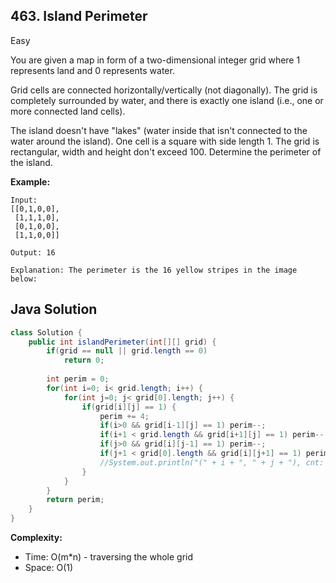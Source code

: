 ## 463. Island Perimeter
Easy

You are given a map in form of a two-dimensional integer grid where 1 represents land and 0 represents water.

Grid cells are connected horizontally/vertically (not diagonally). The grid is completely surrounded by water, and there is exactly one island (i.e., one or more connected land cells).

The island doesn't have "lakes" (water inside that isn't connected to the water around the island). One cell is a square with side length 1. The grid is rectangular, width and height don't exceed 100. Determine the perimeter of the island.

**Example:**
```
Input:
[[0,1,0,0],
 [1,1,1,0],
 [0,1,0,0],
 [1,1,0,0]]

Output: 16

Explanation: The perimeter is the 16 yellow stripes in the image below:
```
## Java Solution
```java
class Solution {
    public int islandPerimeter(int[][] grid) {
        if(grid == null || grid.length == 0)
            return 0;
        
        int perim = 0;
        for(int i=0; i< grid.length; i++) {
            for(int j=0; j< grid[0].length; j++) {
                if(grid[i][j] == 1) {
                    perim += 4;
                    if(i>0 && grid[i-1][j] == 1) perim--;
                    if(i+1 < grid.length && grid[i+1][j] == 1) perim--;
                    if(j>0 && grid[i][j-1] == 1) perim--;
                    if(j+1 < grid[0].length && grid[i][j+1] == 1) perim--;
                    //System.out.println("(" + i + ", " + j + "), cnt: " + (4-getNumNeighbors(grid, i, j) ));
                }
            }
        }
        return perim;
    }
}
```

**Complexity:**
* Time: O(m*n) - traversing the whole grid
* Space: O(1)